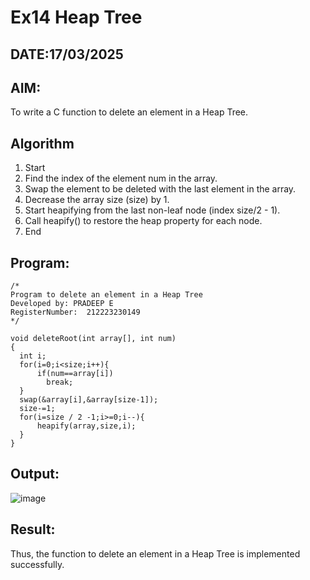 # Ex14 Heap Tree
## DATE:17/03/2025
## AIM:
To write a C function to delete an element in a Heap Tree.

## Algorithm
1. Start 
2. Find the index of the element num in the array. 
3. Swap the element to be deleted with the last element in the array. 
4. Decrease the array size (size) by 1. 
5. Start heapifying from the last non-leaf node (index size/2 - 1). 
6. Call heapify() to restore the heap property for each node. 
7. End 
## Program:
```
/*
Program to delete an element in a Heap Tree
Developed by: PRADEEP E
RegisterNumber:  212223230149
*/
```
```
void deleteRoot(int array[], int num)
{
  int i;
  for(i=0;i<size;i++){
      if(num==array[i])
        break;
  }
  swap(&array[i],&array[size-1]);
  size-=1;
  for(i=size / 2 -1;i>=0;i--){
      heapify(array,size,i);
  }
}
```

## Output:
![image](https://github.com/user-attachments/assets/f07b7b57-b03a-4705-954d-ec29035009f1)



## Result:
Thus, the function to delete an element in a Heap Tree is implemented successfully.
